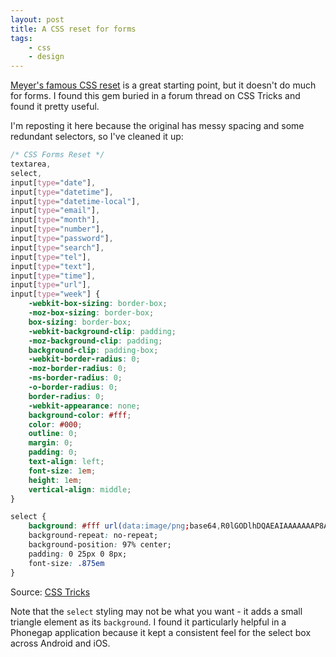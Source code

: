 ```yaml
---
layout: post
title: A CSS reset for forms
tags:
    - css
    - design
---
```


[Meyer's famous CSS reset][1] is a great starting point, but it doesn't do much for forms. I found this gem buried in a forum thread on CSS Tricks and found it pretty useful.

I'm reposting it here because the original has messy spacing and some redundant selectors, so I've cleaned it up:

```css
/* CSS Forms Reset */
textarea,
select,
input[type="date"],
input[type="datetime"],
input[type="datetime-local"],
input[type="email"],
input[type="month"],
input[type="number"],
input[type="password"],
input[type="search"],
input[type="tel"],
input[type="text"],
input[type="time"],
input[type="url"],
input[type="week"] {
    -webkit-box-sizing: border-box;
    -moz-box-sizing: border-box;
    box-sizing: border-box;
    -webkit-background-clip: padding;
    -moz-background-clip: padding;
    background-clip: padding-box;
    -webkit-border-radius: 0;
    -moz-border-radius: 0;
    -ms-border-radius: 0;
    -o-border-radius: 0;
    border-radius: 0;
    -webkit-appearance: none;
    background-color: #fff;
    color: #000;
    outline: 0;
    margin: 0;
    padding: 0;
    text-align: left;
    font-size: 1em;
    height: 1em;
    vertical-align: middle;
}

select {
    background: #fff url(data:image/png;base64,R0lGODlhDQAEAIAAAAAAAP8A/yH5BAEHAAEALAAAAAANAAQAAAILhA+hG5jMDpxvhgIAOw==);
    background-repeat: no-repeat;
    background-position: 97% center;
    padding: 0 25px 0 8px;
    font-size: .875em
}
```
Source: [CSS Tricks](https://css-tricks.com/forums/topic/a-reset-for-forms/#post-130162)

Note that the `select` styling may not be what you want - it adds a small triangle element as its `background`. I found it particularly helpful in a Phonegap application because it kept a consistent feel for the select box across Android and iOS.

[1]: http://meyerweb.com/eric/tools/css/reset/ "Meyer's CSS Reset"

